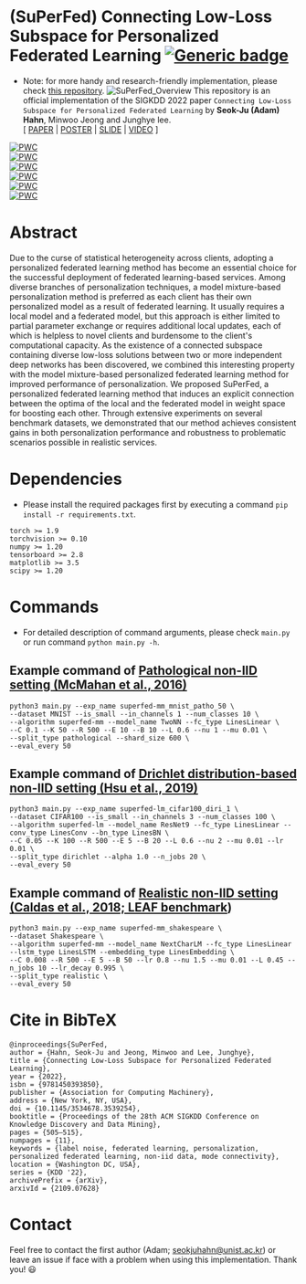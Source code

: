 # (SuPerFed) Connecting Low-Loss Subspace for Personalized Federated Learning [![Generic badge](https://img.shields.io/badge/code-official-green.svg)](https://shields.io/)
* Note: for more handy and research-friendly implementation, please check [this repository](https://github.com/vaseline555/Federated-Learning-PyTorch).
![SuPerFed_Overview](https://github.com/vaseline555/SuPerFed/blob/main/assets/SuPerFed_Overview.jpg)
This repository is an official implementation of the SIGKDD 2022 paper `Connecting Low-Loss Subspace for Personalized Federated Learning` by **Seok-Ju (Adam) Hahn**, Minwoo Jeong and Junghye lee.  
[ [PAPER](https://arxiv.org/abs/2109.07628) | [POSTER](https://github.com/vaseline555/SuPerFed/blob/main/assets/SIGKDD2022_SuPerFed_Poster_Seok-Ju%20Hahn.pdf) | [SLIDE](https://github.com/vaseline555/SuPerFed/blob/12947b01af3f118b9ae8543d021ae3d256c2b2e7/assets/SIGKDD2022_SuPerFed_Presentation_Seok-Ju%20Hahn.pdf) | [VIDEO](https://dl.acm.org/action/downloadSupplement?doi=10.1145%2F3534678.3539254&file=KDD22-fp0360..mp4) ]

[![PWC](https://img.shields.io/endpoint.svg?url=https://paperswithcode.com/badge/subspace-learning-for-personalized-federated/personalized-federated-learning-on-mnist-1)](https://paperswithcode.com/sota/personalized-federated-learning-on-mnist-1?p=subspace-learning-for-personalized-federated) \
[![PWC](https://img.shields.io/endpoint.svg?url=https://paperswithcode.com/badge/subspace-learning-for-personalized-federated/personalized-federated-learning-on-cifar-10)](https://paperswithcode.com/sota/personalized-federated-learning-on-cifar-10?p=subspace-learning-for-personalized-federated) \
[![PWC](https://img.shields.io/endpoint.svg?url=https://paperswithcode.com/badge/subspace-learning-for-personalized-federated/personalized-federated-learning-on-cifar-100)](https://paperswithcode.com/sota/personalized-federated-learning-on-cifar-100?p=subspace-learning-for-personalized-federated) \
[![PWC](https://img.shields.io/endpoint.svg?url=https://paperswithcode.com/badge/subspace-learning-for-personalized-federated/personalized-federated-learning-on-tiny)](https://paperswithcode.com/sota/personalized-federated-learning-on-tiny?p=subspace-learning-for-personalized-federated) \
[![PWC](https://img.shields.io/endpoint.svg?url=https://paperswithcode.com/badge/subspace-learning-for-personalized-federated/personalized-federated-learning-on-femnist)](https://paperswithcode.com/sota/personalized-federated-learning-on-femnist?p=subspace-learning-for-personalized-federated) \
[![PWC](https://img.shields.io/endpoint.svg?url=https://paperswithcode.com/badge/subspace-learning-for-personalized-federated/personalized-federated-learning-on)](https://paperswithcode.com/sota/personalized-federated-learning-on?p=subspace-learning-for-personalized-federated)

# Abstract
Due to the curse of statistical heterogeneity across clients, adopting a personalized federated learning method has become an essential choice for the successful deployment of federated learning-based services. Among diverse branches of personalization techniques, a model mixture-based personalization method is preferred as each client has their own personalized model as a result of federated learning. It usually requires a local model and a federated model, but this approach is either limited to partial parameter exchange or requires additional local updates, each of which is helpless to novel clients and burdensome to the client's computational capacity. As the existence of a connected subspace containing diverse low-loss solutions between two or more independent deep networks has been discovered, we combined this interesting property with the model mixture-based personalized federated learning method for improved performance of personalization.
We proposed SuPerFed, a personalized federated learning method that induces an explicit connection between the optima of the local and the federated model in weight space for boosting each other. Through extensive experiments on several benchmark datasets, we demonstrated that our method achieves consistent gains in both personalization performance and robustness to problematic scenarios possible in realistic services.

# Dependencies
* Please install the required packages first by executing a command `pip install -r requirements.txt`.
```
torch >= 1.9
torchvision >= 0.10
numpy >= 1.20
tensorboard >= 2.8
matplotlib >= 3.5
scipy >= 1.20
```

# Commands
* For detailed description of command arguments, please check `main.py` or run command `python main.py -h`.
## Example command of [Pathological non-IID setting (McMahan et al., 2016)](https://arxiv.org/abs/1602.05629)
```
python3 main.py --exp_name superfed-mm_mnist_patho_50 \
--dataset MNIST --is_small --in_channels 1 --num_classes 10 \
--algorithm superfed-mm --model_name TwoNN --fc_type LinesLinear \
--C 0.1 --K 50 --R 500 --E 10 --B 10 --L 0.6 --nu 1 --mu 0.01 \
--split_type pathological --shard_size 600 \
--eval_every 50
```

## Example command of [Drichlet distribution-based non-IID setting (Hsu et al., 2019)](https://arxiv.org/abs/1909.06335)
```
python3 main.py --exp_name superfed-lm_cifar100_diri_1 \
--dataset CIFAR100 --is_small --in_channels 3 --num_classes 100 \
--algorithm superfed-lm --model_name ResNet9 --fc_type LinesLinear --conv_type LinesConv --bn_type LinesBN \
--C 0.05 --K 100 --R 500 --E 5 --B 20 --L 0.6 --nu 2 --mu 0.01 --lr 0.01 \
--split_type dirichlet --alpha 1.0 --n_jobs 20 \
--eval_every 50
```

## Example command of [Realistic non-IID setting (Caldas et al., 2018; LEAF benchmark](https://leaf.cmu.edu))
```
python3 main.py --exp_name superfed-mm_shakespeare \
--dataset Shakespeare \
--algorithm superfed-mm --model_name NextCharLM --fc_type LinesLinear --lstm_type LinesLSTM --embedding_type LinesEmbedding \
--C 0.008 --R 500 --E 5 --B 50 --lr 0.8 --nu 1.5 --mu 0.01 --L 0.45 --n_jobs 10 --lr_decay 0.995 \
--split_type realistic \
--eval_every 50
```

# Cite in BibTeX
```
@inproceedings{SuPerFed,
author = {Hahn, Seok-Ju and Jeong, Minwoo and Lee, Junghye},
title = {Connecting Low-Loss Subspace for Personalized Federated Learning},
year = {2022},
isbn = {9781450393850},
publisher = {Association for Computing Machinery},
address = {New York, NY, USA},
doi = {10.1145/3534678.3539254},
booktitle = {Proceedings of the 28th ACM SIGKDD Conference on Knowledge Discovery and Data Mining},
pages = {505–515},
numpages = {11},
keywords = {label noise, federated learning, personalization, personalized federated learning, non-iid data, mode connectivity},
location = {Washington DC, USA},
series = {KDD '22},
archivePrefix = {arXiv},
arxivId = {2109.07628}
```

# Contact
Feel free to contact the first author (Adam; seokjuhahn@unist.ac.kr) or leave an issue if face with a problem when using this implementation. Thank you! :smiley:

